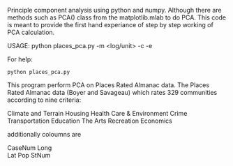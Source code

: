 Principle component analysis using python and numpy. 
Although there are methods such as PCA() class from the matplotlib.mlab to 
do PCA. This code is meant to provide the first hand experiance of step by step working 
of PCA calculation.  

USAGE: 
	python places_pca.py -m <log/unit> -c <column number> -e <no of eigenvalues>

For help:

	python places_pca.py

This program perform PCA on Places Rated Almanac data.
The Places Rated Almanac data (Boyer and Savageau) which rates 329 communities according to nine criteria:

Climate and Terrain
Housing
Health Care & Environment
Crime
Transportation
Education
The Arts
Recreation
Economics

additionally coloumns are 

CaseNum	
Long	
Lat	
Pop	
StNum
 